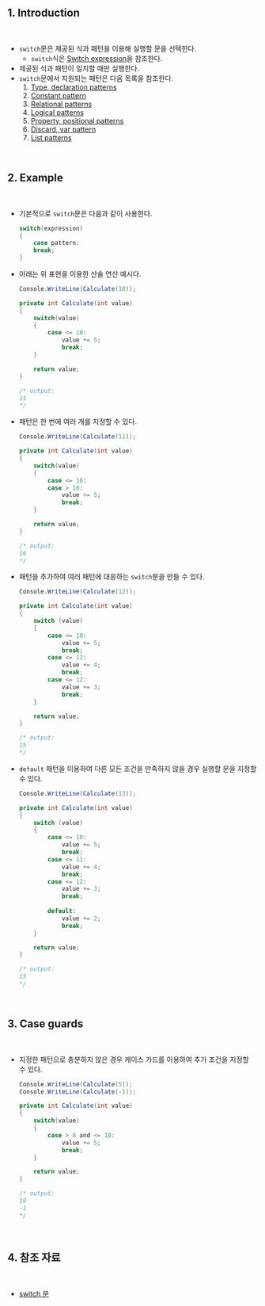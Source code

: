## 1. Introduction

<br>

- `switch`문은 제공된 식과 패턴을 이용해 실행할 문을 선택한다.
    - `switch`식은 [Switch expression](https://peponi-paradise.tistory.com/entry/C-Language-Switch-expression)을 참조한다.
- 제공된 식과 패턴이 일치할 때만 실행한다.
- `switch`문에서 지원되는 패턴은 다음 목록을 참조한다.
    1. [Type, declaration patterns](https://peponi-paradise.tistory.com/entry/C-Language-Type-declaration-patterns)
    2. [Constant pattern](https://peponi-paradise.tistory.com/entry/C-Language-Constant-pattern)
    3. [Relational patterns](https://peponi-paradise.tistory.com/entry/C-Language-Relational-patterns)
    4. [Logical patterns](https://peponi-paradise.tistory.com/entry/C-Language-Logical-patterns)
    5. [Property, positional patterns](https://peponi-paradise.tistory.com/entry/C-Language-Property-positional-patterns)
    6. [Discard, var pattern](https://peponi-paradise.tistory.com/entry/C-Language-Discard-var-pattern)
    7. [List patterns](https://peponi-paradise.tistory.com/entry/C-Language-List-patterns)

<br>

## 2. Example

<br>

- 기본적으로 `switch`문은 다음과 같이 사용한다.
    ```cs
    switch(expression)
    {
        case pattern:
        break;
    }
    ```
- 아래는 위 표현을 이용한 산술 연산 예시다.
    ```cs
    Console.WriteLine(Calculate(10));

    private int Calculate(int value)
    {
        switch(value)
        {
            case <= 10:
                value += 5;
                break;
        }

        return value;
    }

    /* output:
    15
    */
    ```
- 패턴은 한 번에 여러 개를 지정할 수 있다.
    ```cs
    Console.WriteLine(Calculate(11));

    private int Calculate(int value)
    {
        switch(value)
        {
            case <= 10:
            case > 10:
                value += 5;
                break;
        }

        return value;
    }

    /* output:
    16
    */
    ```
- 패턴을 추가하여 여러 패턴에 대응하는 `switch`문을 만들 수 있다.
    ```cs
    Console.WriteLine(Calculate(12));

    private int Calculate(int value)
    {
        switch (value)
        {
            case <= 10:
                value += 5;
                break;
            case <= 11:
                value += 4;
                break;
            case <= 12:
                value += 3;
                break;
        }

        return value;
    }

    /* output:
    15
    */
    ```
- `default` 패턴을 이용하여 다른 모든 조건을 만족하지 않을 경우 실행할 문을 지정할 수 있다.
    ```cs
    Console.WriteLine(Calculate(13));

    private int Calculate(int value)
    {
        switch (value)
        {
            case <= 10:
                value += 5;
                break;
            case <= 11:
                value += 4;
                break;
            case <= 12:
                value += 3;
                break;
            
            default:
                value += 2;
                break;
        }

        return value;
    }

    /* output:
    15
    */
    ```

<br>

## 3. Case guards

<br>

- 지정한 패턴으로 충분하지 않은 경우 케이스 가드를 이용하여 추가 조건을 지정할 수 있다.
    ```cs
    Console.WriteLine(Calculate(5));
    Console.WriteLine(Calculate(-1));

    private int Calculate(int value)
    {
        switch(value)
        {
            case > 0 and <= 10:
                value += 5;
                break;
        }

        return value;
    }

    /* output:
    10
    -1
    */
    ```

<br>

## 4. 참조 자료

<br>

- [switch 문](https://learn.microsoft.com/ko-kr/dotnet/csharp/language-reference/statements/selection-statements#the-switch-statement)